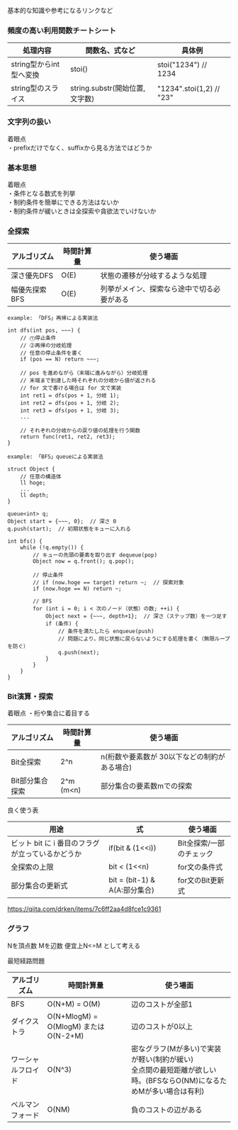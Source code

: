 基本的な知識や参考になるリンクなど

### 頻度の高い利用関数チートシート

| 処理内容 | 関数名、式など | 具体例 |
| ---- | ---- | ---- |
| string型からint型へ変換 | stoi() | stoi("1234") // 1234  | 
| string型のスライス | string.substr(開始位置, 文字数) | "1234".stoi(1,2) // "23" | 


### 文字列の扱い

着眼点  
・prefixだけでなく、suffixから見る方法ではどうか


### 基本思想

着眼点   
・条件となる数式を列挙  
・制約条件を簡単にできる方法はないか   
・制約条件が緩いときは全探索や貪欲法でいけないか      

### 全探索

| アルゴリズム | 時間計算量 | 使う場面 |
| ---- | ---- | ---- |
| 深さ優先DFS | O(E) | 状態の遷移が分岐するような処理 |
| 幅優先探索BFS | O(E) | 列挙がメイン、探索なら途中で切る必要がある |


```
example: 「DFS」再帰による実装法

int dfs(int pos, ~~~) {
    // ⓵停止条件
    // ⓶再帰の分岐処理
    // 任意の停止条件を書く
    if (pos == N) return ~~~;

    // pos を進めながら（末端に進みながら）分岐処理
    // 末端まで到達した時それぞれの分岐から値が返される
    // for 文で書ける場合は for 文で実装
    int ret1 = dfs(pos + 1, 分岐 1);
    int ret2 = dfs(pos + 1, 分岐 2);
    int ret3 = dfs(pos + 1, 分岐 3);
    ...

    // それぞれの分岐からの戻り値の処理を行う関数
    return func(ret1, ret2, ret3);
}
```

```
example: 「BFS」queueによる実装法

struct Object {
    // 任意の構造体
    ll hoge;
    ...
    ll depth;
}

queue<int> q;
Object start = {~~~, 0};  // 深さ 0
q.push(start);  // 初期状態をキューに入れる

int bfs() {
    while (!q.empty()) {
        // キューの先頭の要素を取り出す dequeue(pop)
        Object now = q.front(); q.pop();

        // 停止条件
        // if (now.hoge == target) return ~;  // 探索対象
        if (now.hoge == N) return ~;

        // BFS
        for (int i = 0; i < 次のノード（状態）の数; ++i) {
            Object next = {~~~, depth+1};  // 深さ（ステップ数）を一つ足す
            if (条件) {
                // 条件を満たしたら enqueue(push)
                // 問題により，同じ状態に戻らないようにする処理を書く（無限ループを防ぐ）
                q.push(next);
            }
        }
    }
}
```

### Bit演算・探索

着眼点
・桁や集合に着目する


| アルゴリズム | 時間計算量 | 使う場面 |
| ---- | ---- | ---- |
| Bit全探索 | 2^n | n(桁数や要素数が 30以下などの制約がある場合) |
| Bit部分集合探索 | 2^m (m<n) | 部分集合の要素数mでの探索 |


良く使う表   

| 用途 | 式 | 使う場面 |
| ---- | ---- | ---- |
| ビット bit に i 番目のフラグが立っているかどうか  |  if(bit & (1<<i))  | Bit全探索/一部のチェック |
| 全探索の上限  |  bit < (1<<n) | for文の条件式 |
| 部分集合の更新式 | bit = (bit-1) & A(A:部分集合) | for文のBit更新式 |
   
   
https://qiita.com/drken/items/7c6ff2aa4d8fce1c9361    


### グラフ
Nを頂点数 Mを辺数 便宜上N<=M として考える  
  
最短経路問題


| アルゴリズム | 時間計算量 | 使う場面 |
| ---- | ---- | ---- |
|  BFS  |  O(N+M) = O(M)  | 辺のコストが全部1 |
|  ダイクストラ  |  O(N+MlogM) = O(MlogM) または O(N-2+M) | 辺のコストが0以上 |
|  ワーシャルフロイド  |  O(N^3)  | 密なグラフ(Mが多い)で実装が軽い(制約が緩い) <br> 全点間の最短距離が欲しい時。(BFSならO(NM)になるためMが多い場合は有利) |
|  ベルマンフォード  |  O(NM)  | 負のコストの辺がある |
